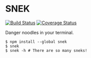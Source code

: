 # SNEK
[![Build Status](https://travis-ci.org/giodamelio/snek.svg?branch=master)](https://travis-ci.org/giodamelio/snek) [![Coverage Status](https://coveralls.io/repos/github/giodamelio/snek/badge.svg?branch=master)](https://coveralls.io/github/giodamelio/snek?branch=master)

Danger noodles in your terminal.

```shell
$ npm install --global snek
$ snek
$ snek -h # There are so many sneks!
```

